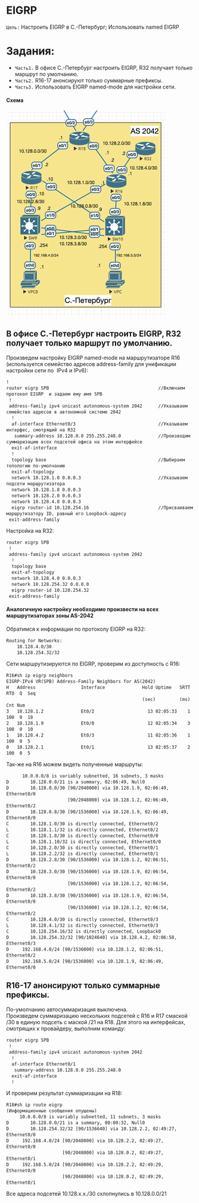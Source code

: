 # EIGRP
`Цель:`
Настроить EIGRP в С.-Петербург; Использовать named EIGRP

# Задания:
- `Часть1.` В офисе С.-Петербург настроить EIGRP, R32 получает только маршрут по умолчанию.
- `Часть2.` R16-17 анонсируют только суммарные префиксы.
- `Часть3.` Использовать EIGRP named-mode для настройки сети.

#### Схема

![](https://github.com/Samurai1135/otus-network-engeneer/blob/2558d1ae6945ecc2dea16e128783420969eb5ebf/Lab-08/Screenshots/scheem.png)  

## В офисе С.-Петербург настроить EIGRP, R32 получает только маршрут по умолчанию.  
Произведем настройку EIGRP named-mode на маршрутизаторе R16 (используется семейство адресов address-family для унификации настройки сети по  IPv4 и IPv6):  
~~~
!
router eigrp SPB                                         //Включаем протокол EIGRP  и задаем ему имя SPB
 !
 address-family ipv4 unicast autonomous-system 2042      //Указываем семейство адресов в автономной системе 2042
  !
  af-interface Ethernet0/3                               //Указываем интерфес, смотрящий на R32
   summary-address 10.128.0.0 255.255.248.0              //Производим суммаризацию всех подсетей офиса на этом интерфейсе
  exit-af-interface
  !
  topology base                                          //Выбираем топологию по-умолчанию
  exit-af-topology
  network 10.128.1.0 0.0.0.3                             //Указываем подсети маршрутизатора
  network 10.128.1.8 0.0.0.3
  network 10.128.2.0 0.0.0.3
  network 10.128.4.0 0.0.0.3
  eigrp router-id 10.128.254.16                          //Присваиваем маршрутизатору ID, равный его Loopback-адресу
 exit-address-family
~~~

Настройка на R32:
~~~
router eigrp SPB
 !
 address-family ipv4 unicast autonomous-system 2042
  !
  topology base
  exit-af-topology
  network 10.128.4.0 0.0.0.3
  network 10.128.254.32 0.0.0.0
  eigrp router-id 10.128.254.32
 exit-address-family
~~~
#### Аналогичную настройку необходимо произвести на всех маршрутизаторах зоны AS-2042  
Обратимся к информации по протоколу EIGRP на R32:
~~~
Routing for Networks:
    10.128.4.0/30
    10.128.254.32/32
~~~
Сети маршрутизируются по EIGRP, проверим из доступность c R16:  
~~~
R16#sh ip eigrp neighbors
EIGRP-IPv4 VR(SPB) Address-Family Neighbors for AS(2042)
H   Address                 Interface              Hold Uptime   SRTT   RTO  Q  Seq
                                                   (sec)         (ms)       Cnt Num
3   10.128.1.2              Et0/2                    13 02:05:33    1   100  0  18
2   10.128.1.9              Et0/0                    12 02:05:34    3   100  0  10
1   10.128.4.2              Et0/3                    11 02:05:36    1   100  0  5
0   10.128.2.1              Et0/1                    13 02:05:37    2   100  0  5
~~~
Так-же на R16 можем видеть полученные маршруты:
~~~
      10.0.0.0/8 is variably subnetted, 16 subnets, 3 masks
D        10.128.0.0/21 is a summary, 02:06:49, Null0
D        10.128.0.0/30 [90/2048000] via 10.128.1.9, 02:06:49, Ethernet0/0
                       [90/2048000] via 10.128.1.2, 02:06:49, Ethernet0/2
D        10.128.0.8/30 [90/1536000] via 10.128.1.9, 02:06:49, Ethernet0/0
C        10.128.1.0/30 is directly connected, Ethernet0/2
L        10.128.1.1/32 is directly connected, Ethernet0/2
C        10.128.1.8/30 is directly connected, Ethernet0/0
L        10.128.1.10/32 is directly connected, Ethernet0/0
C        10.128.2.0/30 is directly connected, Ethernet0/1
L        10.128.2.2/32 is directly connected, Ethernet0/1
D        10.128.2.8/30 [90/1536000] via 10.128.1.2, 02:06:51, Ethernet0/2
D        10.128.3.0/30 [90/1536000] via 10.128.1.9, 02:06:54, Ethernet0/0
                       [90/1536000] via 10.128.1.2, 02:06:54, Ethernet0/2
D        10.128.3.8/30 [90/1536000] via 10.128.1.9, 02:06:54, Ethernet0/0
                       [90/1536000] via 10.128.1.2, 02:06:54, Ethernet0/2
C        10.128.4.0/30 is directly connected, Ethernet0/3
L        10.128.4.1/32 is directly connected, Ethernet0/3
C        10.128.254.16/32 is directly connected, Loopback0
D        10.128.254.32/32 [90/1024640] via 10.128.4.2, 02:06:58, Ethernet0/3
D     192.168.4.0/24 [90/1536000] via 10.128.1.2, 02:06:51, Ethernet0/2
D     192.168.5.0/24 [90/1536000] via 10.128.1.9, 02:06:49, Ethernet0/0
~~~

## R16-17 анонсируют только суммарные префиксы.
По-умолчанию автосуммаризация выключена.  
Произведем суммаризацию нескольких подсетей с R16 и R17 смаской /30 в единую подсеть с маской /21 на R18.
Для этого на интерфейсах, смотрящих к провайдеру, выполним команду:
~~~
router eigrp SPB
 !
 address-family ipv4 unicast autonomous-system 2042
  !
  af-interface Ethernet0/1
   summary-address 10.128.0.0 255.255.248.0
  exit-af-interface
  !
~~~
И проверим результат суммаризации на R18:  
~~~
R18#sh ip route eigrp
(Информационные сообщения опущены)
     10.0.0.0/8 is variably subnetted, 11 subnets, 3 masks
D        10.128.0.0/21 is a summary, 00:00:32, Null0
D        10.128.254.32/32 [90/1536640] via 10.128.2.2, 02:49:27, Ethernet0/0
D     192.168.4.0/24 [90/2048000] via 10.128.2.2, 02:49:27, Ethernet0/0
                     [90/2048000] via 10.128.0.2, 02:49:27, Ethernet0/1
D     192.168.5.0/24 [90/2048000] via 10.128.2.2, 02:49:29, Ethernet0/0
                     [90/2048000] via 10.128.0.2, 02:49:29, Ethernet0/1
~~~
Все адреса подсетей 10.128.х.х./30 схлопнулись в 10.128.0.0/21  
